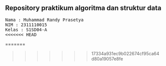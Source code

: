 ## Repository praktikum algoritma dan struktur data

<pre>
Nama : Muhammad Randy Prasetya
NIM : 2311110015
Kelas : S1SD04-A
<<<<<<< HEAD
</pre>
=======
</pre>
>>>>>>> 17334a931ec9b022674cf95ca64d80a19057e8fe
